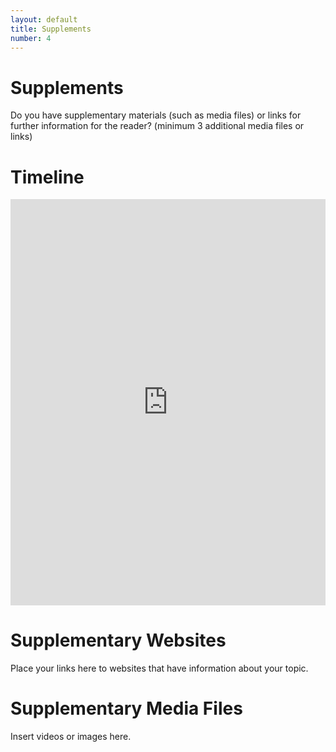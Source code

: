 ```yaml
---
layout: default
title: Supplements
number: 4
---
```


# Supplements

Do you have supplementary materials (such as media files) or links for further information for the reader? (minimum 3 additional media files or links)

# Timeline

<iframe class='timeline-iframe' src='https://cdn.knightlab.com/libs/timeline3/latest/embed/index.html?source=1PjdYGizzYHakJg35U17XGA-GZJxSy8N5lv9Hsbj3tvk&font=Default&lang=en&initial_zoom=2&height=650'
width='100%' height='650' webkitallowfullscreen mozallowfullscreen allowfullscreen frameborder='0'></iframe>


# Supplementary Websites

Place your links here to websites that have information about your topic.

# Supplementary Media Files

Insert videos or images here.

